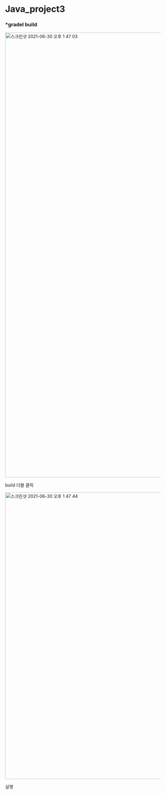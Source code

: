 # Java_project3


###  *gradel build 

<img width="1440" alt="스크린샷 2021-06-30 오후 1 47 03" src="https://user-images.githubusercontent.com/63465350/123903749-42019600-d9aa-11eb-8ac4-937770ae7e84.png">

 build 더블 클릭 

<img width="928" alt="스크린샷 2021-06-30 오후 1 47 44" src="https://user-images.githubusercontent.com/63465350/123903765-4a59d100-d9aa-11eb-89e6-926c54791342.png">

실행 